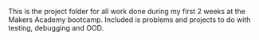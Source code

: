 This is the project folder for all work done during my first 2 weeks at the Makers Academy bootcamp. Included is problems and projects to do with testing, debugging and OOD.
